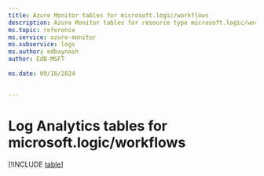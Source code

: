 ```yaml
---
title: Azure Monitor tables for microsoft.logic/workflows
description: Azure Monitor tables for resource type microsoft.logic/workflows
ms.topic: reference
ms.service: azure-monitor
ms.subservice: logs
ms.author: edbaynash
author: EdB-MSFT
   
ms.date: 09/16/2024


---
```


# Log Analytics tables for microsoft.logic/workflows  

[!INCLUDE [table](~/reusable-content/ce-skilling/azure/includes/azure-monitor/reference/tables/microsoft-logic_workflows-include.md)]

